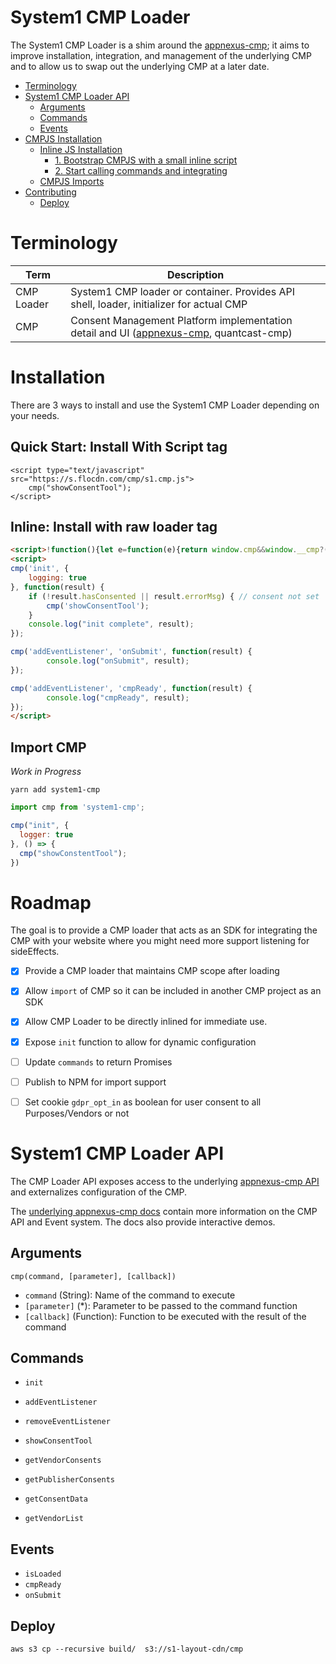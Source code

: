 # System1 CMP Loader

The System1 CMP Loader is a shim around the [appnexus-cmp](https://github.com/appnexus/cmp); it aims to improve installation, integration, and management of the underlying CMP and to allow us to swap out the underlying CMP at a later date.

<!-- START doctoc generated TOC please keep comment here to allow auto update -->
<!-- DON'T EDIT THIS SECTION, INSTEAD RE-RUN doctoc TO UPDATE -->


- [Terminology](#terminology)
- [System1 CMP Loader API](#system1-cmp-loader-api)
  - [Arguments](#arguments)
  - [Commands](#commands)
  - [Events](#events)
- [CMPJS Installation](#cmpjs-installation)
  - [Inline JS Installation](#inline-js-installation)
    - [1. Bootstrap CMPJS with a small inline script](#1-bootstrap-cmpjs-with-a-small-inline-script)
    - [2. Start calling commands and integrating](#2-start-calling-commands-and-integrating)
  - [CMPJS Imports](#cmpjs-imports)
- [Contributing](#contributing)
  - [Deploy](#deploy)

<!-- END doctoc generated TOC please keep comment here to allow auto update -->

# Terminology

| Term | Description |
| --- | --- |
| CMP Loader | System1 CMP loader or container. Provides API shell, loader, initializer for actual CMP |
| CMP | Consent Management Platform implementation detail and UI ([appnexus-cmp](https://github.com/appnexus/cmp), quantcast-cmp) |

# Installation

There are 3 ways to install and use the System1 CMP Loader depending on your needs.

## Quick Start: Install With Script tag

```
<script type="text/javascript" src="https://s.flocdn.com/cmp/s1.cmp.js">
	cmp("showConsentTool");
</script>
```

## Inline: Install with raw loader tag

```html
<script>!function(){let e=function(e){return window.cmp&&window.__cmp?(window.cmp=window.__cmp,window.cmp):function(m,c,n,p,o,t){return m.__cmp=m.cmp=m.cmp||function(e,c,n){if(m.__cmp!==m.cmp)return m.cmp=m.__cmp,m.cmp.apply(this,arguments);m.cmp.processCommand&&"function"==typeof m.cmp.processCommand?m.cmp.processCommand.apply(this,arguments):(m.cmp.commandQueue=m.cmp.commandQueue||[]).push({command:e,parameter:c,callback:n})},e&&(o=c.createElement("script"),t=c.getElementsByTagName("script")[0],o.async=1,o.src=e,t.parentNode.insertBefore(o,t)),m.cmp}(window,document)};"undefined"!=typeof module&&void 0!==module.exports?module.exports=e():"function"==typeof define&&define.amd?define([],()=>e()):e("https://s.flocdn.com/cmp/s1.cmp.js")}();</script>
<script>
cmp('init', {
	logging: true
}, function(result) {
	if (!result.hasConsented || result.errorMsg) { // consent not set
		cmp('showConsentTool');
	}
	console.log("init complete", result);
});

cmp('addEventListener', 'onSubmit', function(result) {
		console.log("onSubmit", result);
});

cmp('addEventListener', 'cmpReady', function(result) {
		console.log("cmpReady", result);
});
</script>
```
## Import CMP

*Work in Progress*

```shell
yarn add system1-cmp  
```

```js
import cmp from 'system1-cmp';

cmp("init", {
  logger: true
}, () => {
  cmp("showConstentTool");
})

```

# Roadmap

The goal is to provide a CMP loader that acts as an SDK for integrating the CMP with your website where you might need more support listening for sideEffects.

- [x] Provide a CMP loader that maintains CMP scope after loading
- [x] Allow `import` of CMP so it can be included in another CMP project as an SDK
- [x] Allow CMP Loader to be directly inlined for immediate use.
- [x] Expose `init` function to allow for dynamic configuration
- [ ] Update `commands` to return Promises
- [ ] Publish to NPM for import support
- [ ] Set cookie `gdpr_opt_in` as boolean for user consent to all Purposes/Vendors or not


# System1 CMP Loader API

The CMP Loader API exposes access to the underlying [appnexus-cmp API](http://s.flocdn.com/cmp/docs/#/cmp-api) and externalizes configuration of the CMP.

The [underlying appnexus-cmp docs](http://s.flocdn.com/cmp/docs/#/cmp-api) contain more information on the CMP API and Event system. The docs also provide interactive demos.

## Arguments

```
cmp(command, [parameter], [callback])
```

- `command` (String): Name of the command to execute
- `[parameter]` (\*): Parameter to be passed to the command function
- `[callback]` (Function): Function to be executed with the result of the command

## Commands

- `init`
- `addEventListener`
- `removeEventListener`
- `showConsentTool`

- `getVendorConsents`
- `getPublisherConsents`
- `getConsentData`
- `getVendorList`


## Events

- `isLoaded`
- `cmpReady`
- `onSubmit`


## Deploy

```
aws s3 cp --recursive build/  s3://s1-layout-cdn/cmp
```
